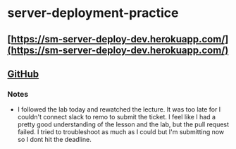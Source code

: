 # server-deployment-practice

## [https://sm-server-deploy-dev.herokuapp.com/](https://sm-server-deploy-dev.herokuapp.com/)

## [GitHub](https://github.com/SdMartinez13/server-deployment-practice)

### Notes

* I followed the lab today and rewatched the lecture.  It was too late for I couldn't connect slack to remo to submit the ticket.  I feel like I had a pretty good understanding of the lesson and the lab, but the pull request failed.  I tried to troubleshoot as much as I could but I'm submitting now so I dont hit the deadline.
